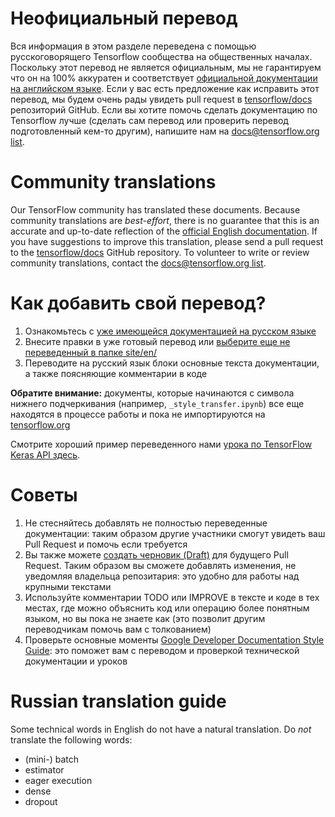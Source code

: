 # Неофициальный перевод

Вся информация в этом разделе переведена с помощью русскоговорящего Tensorflow
сообщества на общественных началах. Поскольку этот перевод не является
официальным, мы не гарантируем что он на 100% аккуратен и соответствует
[официальной документации на английском языке](https://www.tensorflow.org/?hl=en).
Если у вас есть предложение как исправить этот перевод, мы будем очень рады
увидеть pull request в [tensorflow/docs](https://github.com/tensorflow/docs)
репозиторий GitHub. Если вы хотите помочь сделать документацию по Tensorflow
лучше (сделать сам перевод или проверить перевод подготовленный кем-то другим),
напишите нам на
[docs@tensorflow.org list](https://groups.google.com/a/tensorflow.org/forum/#!forum/docs).

# Community translations

Our TensorFlow community has translated these documents. Because community
translations are *best-effort*, there is no guarantee that this is an accurate
and up-to-date reflection of the
[official English documentation](https://www.tensorflow.org/?hl=en). 
If you have suggestions to improve this translation, please send a pull request 
to the [tensorflow/docs](https://github.com/tensorflow/docs) GitHub repository. 
To volunteer to write or review community translations, contact the
[docs@tensorflow.org list](https://groups.google.com/a/tensorflow.org/forum/#!forum/docs).

# Как добавить свой перевод?

1. Ознакомьтесь с [уже имеющейся документацией на русском языке](https://github.com/tensorflow/docs/tree/master/site/ru)
2. Внесите правки в уже готовый перевод или [выберите еще не переведенный в папке site/en/](https://github.com/tensorflow/docs/tree/master/site/en)
3. Переводите на русский язык блоки основные текста документации, а также поясняющие комментарии в коде

**Обратите внимание:** документы, которые начинаются с символа нижнего подчеркивания (например, `_style_transfer.ipynb`) все еще находятся в процессе работы и пока не импортируются на [tensorflow.org](https://www.tensorflow.org/)

Смотрите хороший пример переведенного нами [урока по TensorFlow Keras API здесь](https://github.com/tensorflow/docs/blob/master/site/ru/tutorials/keras/basic_classification.ipynb).

# Советы

1. Не стесняйтесь добавлять не полностью переведенные документации: таким образом другие участники смогут увидеть ваш Pull Request и помочь если требуется
2. Вы также можете [создать черновик (Draft)](https://help.github.com/en/articles/about-pull-requests#draft-pull-requests) для будущего Pull Request. Таким образом вы сможете добавлять изменения, не уведомляя владельца репозитария: это удобно для работы над крупными текстами
3. Используйте комментарии TODO или IMPROVE в тексте и коде в тех местах, где можно объяснить код или операцию более понятным языком, но вы пока не знаете как (это позволит другим переводчикам помочь вам с толкованием)
4. Проверьте основные моменты [Google Developer Documentation Style Guide](https://developers.google.com/style/highlights): это поможет вам с переводом и проверкой технической документации и уроков

# Russian translation guide

Some technical words in English do not have a natural translation. Do *not*
translate the following words:

*   (mini-) batch
*   estimator
*   eager execution
*   dense
*   dropout

